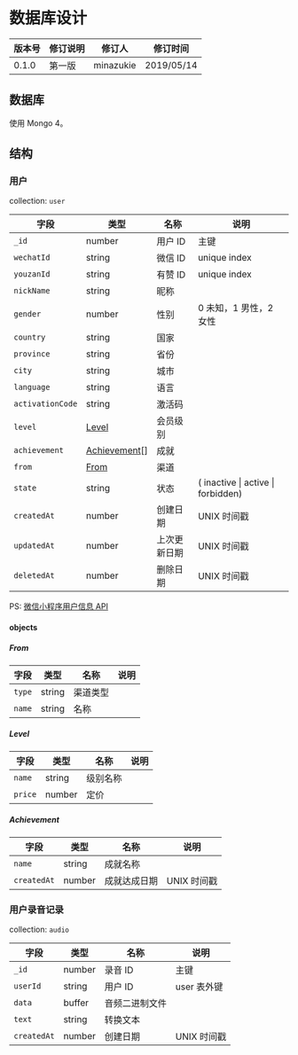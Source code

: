 # 数据库设计

| 版本号 | 修订说明 | 修订人    | 修订时间   |
| ------ | -------- | --------- | ---------- |
| 0.1.0  | 第一版   | minazukie | 2019/05/14 |

## 数据库

使用 Mongo 4。

## 结构

### 用户

collection: `user`

| 字段             | 类型                          | 名称         | 说明                               |
| ---------------- | ----------------------------- | ------------ | ---------------------------------- |
| `_id`            | number                        | 用户 ID      | 主键                               |
| `wechatId`       | string                        | 微信 ID      | unique index                       |
| `youzanId`       | string                        | 有赞 ID      | unique index                       |
| `nickName`       | string                        | 昵称         |                                    |
| `gender`         | number                        | 性别         | 0 未知，1 男性，2 女性             |
| `country`        | string                        | 国家         |                                    |
| `province`       | string                        | 省份         |                                    |
| `city`           | string                        | 城市         |                                    |
| `language`       | string                        | 语言         |                                    |
| `activationCode` | string                        | 激活码       |                                    |
| `level`          | [Level](#level)               | 会员级别     |                                    |
| `achievement`    | [Achievement](#achievement)[] | 成就         |                                    |
| `from`           | [From](#from)                 | 渠道         |                                    |
| `state`          | string                        | 状态         | ( inactive \| active \| forbidden) |
| `createdAt`      | number                        | 创建日期     | UNIX 时间戳                        |
| `updatedAt`      | number                        | 上次更新日期 | UNIX 时间戳                        |
| `deletedAt`      | number                        | 删除日期     | UNIX 时间戳                        |

PS: [微信小程序用户信息 API](https://developers.weixin.qq.com/miniprogram/dev/api/UserInfo.html)

#### objects

##### From

| 字段   | 类型   | 名称     | 说明 |
| ------ | ------ | -------- | ---- |
| `type` | string | 渠道类型 |      |
| `name` | string | 名称     |      |

##### Level

| 字段    | 类型   | 名称     | 说明 |
| ------- | ------ | -------- | ---- |
| `name`  | string | 级别名称 |      |
| `price` | number | 定价     |      |

##### Achievement

| 字段        | 类型   | 名称         | 说明        |
| ----------- | ------ | ------------ | ----------- |
| `name`      | string | 成就名称     |             |
| `createdAt` | number | 成就达成日期 | UNIX 时间戳 |

### 用户录音记录

collection: `audio`

| 字段        | 类型   | 名称           | 说明        |
| ----------- | ------ | -------------- | ----------- |
| `_id`       | number | 录音 ID        | 主键        |
| `userId`    | string | 用户 ID        | user 表外键 |
| `data`      | buffer | 音频二进制文件 |             |
| `text`      | string | 转换文本       |             |
| `createdAt` | number | 创建日期       | UNIX 时间戳 |
